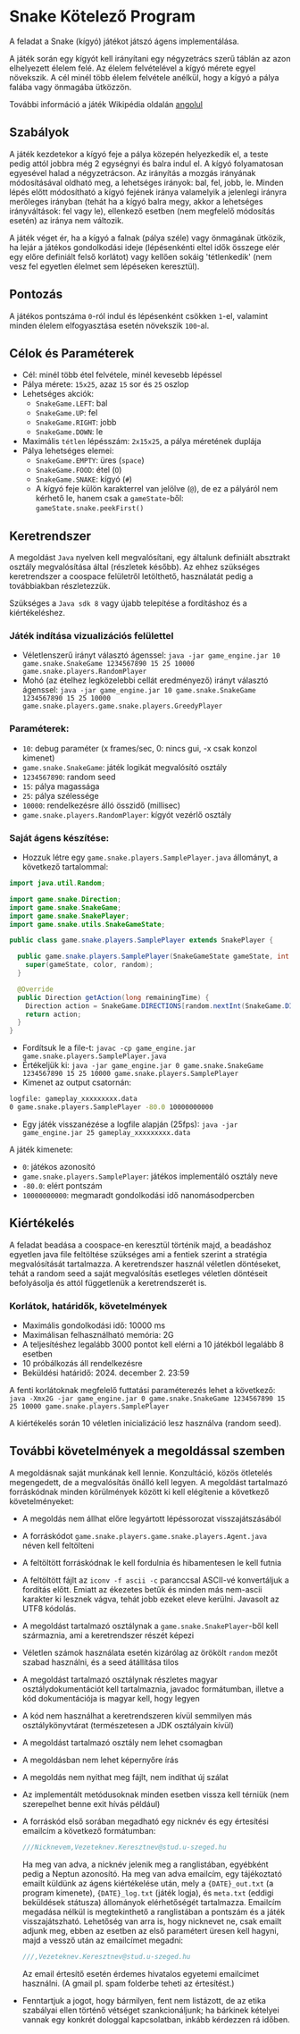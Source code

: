# Snake Kötelező Program
A feladat a Snake (kígyó) játékot játszó ágens implementálása.

A játék során egy kígyót kell irányítani egy négyzetrács szerű táblán az 
azon elhelyezett élelem felé. Az élelem felvételével a kígyó mérete egyel 
növekszik. A cél minél több élelem felvétele anélkül, hogy a kígyó a 
pálya falába vagy önmagába ütközzön.

További információ a játék Wikipédia oldalán
[angolul](https://en.wikipedia.org/wiki/Snake_(video_game_genre))

## Szabályok
A játék kezdetekor a kígyó feje a pálya közepén helyezkedik el, a teste 
pedig attól jobbra még 2 egységnyi és balra indul el. A kígyó folyamatosan 
egyesével halad a négyzetrácson. Az irányítás a mozgás irányának módosításával 
oldható meg, a lehetséges irányok: bal, fel, jobb, le. Minden lépés előtt 
módosítható a kígyó fejének iránya valamelyik a jelenlegi irányra merőleges 
irányban (tehát ha a kígyó balra megy, akkor a lehetséges irányváltások: 
fel vagy le), ellenkező esetben (nem megfelelő módosítás esetén) az iránya 
nem változik.

A játék véget ér, ha a kígyó a falnak (pálya széle) vagy önmagának ütközik, 
ha lejár a játékos gondolkodási ideje (lépésenkénti eltel idők összege elér 
egy előre definiált felső korlátot) vagy kellően sokáig 'tétlenkedik' (nem 
vesz fel egyetlen élelmet sem lépéseken keresztül).

## Pontozás
A játékos pontszáma `0`-ról indul és lépésenként csökken `1`-el, valamint 
minden élelem elfogyasztása esetén növekszik `100`-al.

## Célok és Paraméterek
* Cél: minél több étel felvétele, minél kevesebb lépéssel
* Pálya mérete: `15x25`, azaz `15` sor és `25` oszlop
* Lehetséges akciók:
  * `SnakeGame.LEFT`: bal
  * `SnakeGame.UP`: fel
  * `SnakeGame.RIGHT`: jobb
  * `SnakeGame.DOWN`: le
* Maximális `tétlen` lépésszám: `2x15x25`, a pálya méretének duplája
* Pálya lehetséges elemei:
  * `SnakeGame.EMPTY`: üres (`space`)
  * `SnakeGame.FOOD`: étel (`O`)
  * `SnakeGame.SNAKE`: kígyó (`#`)
  * A kígyó feje külön karakterrel van jelölve (`@`), de ez a pályáról nem kérhető 
le, hanem csak a `gameState`-ből: ``gameState.snake.peekFirst()``

## Keretrendszer
A megoldást `Java` nyelven kell megvalósítani, egy általunk definiált absztrakt
osztály megvalósítása által (részletek később). Az ehhez szükséges keretrendszer
a coospace felületről letölthető, használatát pedig a továbbiakban részletezzük.

Szükséges a `Java sdk 8` vagy újabb telepítése a fordításhoz és a kiértékeléshez.

### Játék indítása vizualizációs felülettel
* Véletlenszerű irányt választó ágenssel:
``java -jar game_engine.jar 10 game.snake.SnakeGame 1234567890 15 25 10000 game.snake.players.RandomPlayer``
* Mohó (az ételhez legközelebbi cellát eredményező) irányt választó ágenssel:
``java -jar game_engine.jar 10 game.snake.SnakeGame 1234567890 15 25 10000 game.snake.players.game.snake.players.GreedyPlayer``

### Paraméterek:
* `10`: debug paraméter (x frames/sec, 0: nincs gui, -x csak konzol kimenet)
* `game.snake.SnakeGame`: játék logikát megvalósító osztály
* `1234567890`: random seed
* `15`: pálya magassága
* `25`: pálya szélessége
* `10000`: rendelkezésre álló összidő (millisec)
* `game.snake.players.RandomPlayer`: kígyót vezérlő osztály

### Saját ágens készítése:
 * Hozzuk létre egy ``game.snake.players.SamplePlayer.java`` állományt, a következő tartalommal:
``` java
import java.util.Random;

import game.snake.Direction;
import game.snake.SnakeGame;
import game.snake.SnakePlayer;
import game.snake.utils.SnakeGameState;

public class game.snake.players.SamplePlayer extends SnakePlayer {

  public game.snake.players.SamplePlayer(SnakeGameState gameState, int color, Random random) {
    super(gameState, color, random);
  }

  @Override
  public Direction getAction(long remainingTime) {
    Direction action = SnakeGame.DIRECTIONS[random.nextInt(SnakeGame.DIRECTIONS.length)];
    return action;
  }
}
```
 * Fordítsuk le a file-t:
``javac -cp game_engine.jar game.snake.players.SamplePlayer.java``
 * Értékeljük ki:
``java -jar game_engine.jar 0 game.snake.SnakeGame 1234567890 15 25 10000 game.snake.players.SamplePlayer``
 * Kimenet az output csatornán:
```sh
logfile: gameplay_xxxxxxxxx.data
0 game.snake.players.SamplePlayer -80.0 10000000000
```
 * Egy játék visszanézése a logfile alapján (25fps):
``java -jar game_engine.jar 25 gameplay_xxxxxxxxx.data``

A játék kimenete:

* `0`: játékos azonosító
* `game.snake.players.SamplePlayer`: játékos implementáló osztály neve
* `-80.0`: elért pontszám
* `10000000000`: megmaradt gondolkodási idő nanomásodpercben

## Kiértékelés
A feladat beadása a coospace-en keresztül történik majd, a beadáshoz egyetlen
java file feltöltése szükséges ami a fentiek szerint a stratégia megvalósítását
tartalmazza. A keretrendszer használ véletlen döntéseket, tehát a random
seed a saját megvalósítás esetleges véletlen döntéseit befolyásolja és attól 
függetlenük a keretrendszerét is.

### Korlátok, határidők, követelmények
* Maximális gondolkodási idő: 10000 ms
* Maximálisan felhasználható memória: 2G
* A teljesítéshez legalább 3000 pontot kell elérni a 10 játékból legalább 8 esetben
* 10 próbálkozás áll rendelkezésre
* Beküldési határidő: 2024. december 2. 23:59

A fenti korlátoknak megfelelő futtatási paraméterezés lehet a következő:
``java -Xmx2G -jar game_engine.jar 0 game.snake.SnakeGame 1234567890 15 25 10000 game.snake.players.SamplePlayer``

A kiértékelés során 10 véletlen inicializáció lesz használva (random seed).

## További követelmények a megoldással szemben
A megoldásnak saját munkának kell lennie. Konzultáció, közös ötletelés megengedett,
de a megvalósítás önálló kell legyen. A megoldást tartalmazó forráskódnak minden
körülmények között ki kell elégítenie a következő követelményeket:

* A megoldás nem állhat előre legyártott lépéssorozat visszajátszásából
* A forráskódot ``game.snake.players.game.snake.players.Agent.java`` néven kell feltölteni
* A feltöltött forráskódnak le kell fordulnia és hibamentesen le kell futnia
* A feltöltött fájlt az ``iconv -f ascii -c`` paranccsal ASCII-vé konvertáljuk
  a fordítás előtt. Emiatt az ékezetes betűk és minden más nem-ascii karakter
  ki lesznek vágva, tehát jobb ezeket eleve kerülni. Javasolt az UTF8 kódolás.
* A megoldást tartalmazó osztálynak a ``game.snake.SnakePlayer``-ből kell
  származnia, ami a keretrendszer részét képezi
* Véletlen számok használata esetén kizárólag az örökölt ``random`` mezőt
  szabad használni, és a seed átállítása tilos
* A megoldást tartalmazó osztálynak részletes magyar osztálydokumentációt kell
  tartalmaznia, javadoc formátumban, illetve a kód dokumentációja is magyar kell,
  hogy legyen
* A kód nem használhat a keretrendszeren kívül semmilyen más osztálykönyvtárat
  (természetesen a JDK osztályain kívül)
* A megoldást tartalmazó osztály nem lehet csomagban
* A megoldásban nem lehet képernyőre írás
* A megoldás nem nyithat meg fájlt, nem indíthat új szálat
* Az implementált metódusoknak minden esetben vissza kell térniük (nem szerepelhet
  benne exit hívás például)
* A forráskód első sorában megadható egy nicknév és egy értesítési emailcím a
  következő formátumban:

    ```java
    ///Nicknevem,Vezeteknev.Keresztnev@stud.u-szeged.hu
    ```
  Ha meg van adva, a nicknév jelenik meg a ranglistában, egyébként pedig a Neptun
  azonosító. Ha meg van adva emailcím, egy tájékoztató emailt küldünk az ágens
  kiértékelése után, mely a ``{DATE}_out.txt`` (a program kimenete), ``{DATE}_log.txt``
  (játék logja), és ``meta.txt`` (eddigi beküldések státusza) állományok elérhetőségét
  tartalmazza. Emailcím megadása nélkül is megtekinthető a ranglistában a pontszám
  és a játék visszajátszható. Lehetőség van arra is, hogy nicknevet ne, csak emailt
  adjunk meg, ebben az esetben az első paramétert üresen kell hagyni, majd a vessző
  után az emailcímet megadni:

    ```java
    ///,Vezeteknev.Keresztnev@stud.u-szeged.hu
    ```
  Az email értesítő esetén érdemes hivatalos egyetemi emailcímet használni.
  (A gmail pl. spam folderbe teheti az értesítést.)
* Fenntartjuk a jogot, hogy bármilyen, fent nem listázott, de az etika szabályai
ellen történő vétséget szankcionáljunk; ha bárkinek kételyei vannak egy konkrét
dologgal kapcsolatban, inkább kérdezzen rá időben.

